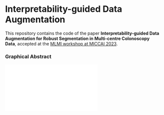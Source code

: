 # Interpretability-guided Data Augmentation

This repository contains the code of the paper **Interpretability-guided Data Augmentation for Robust Segmentation in Multi-centre Colonoscopy Data**, accepted at the [MLMI workshop at MICCAI 2023](https://sites.google.com/view/mlmi2023).

### Graphical Abstract

![all_in_one_figure](NewSDNet/figures/all_in_one_figure.pdf)

